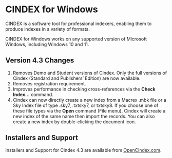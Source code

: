 # CINDEX for Windows
CINDEX is a software tool for professional indexers, enabling them to produce indexes in a variety of formats.

CINDEX for Windows works on any supported version of Microsoft Windows, including Windows 10 and 11.

## Version 4.3 Changes
1.	Removes Demo and Student versions of Cindex. Only the full versions of Cindex (Standard and Publishers’ Edition) are now available.
2.	Removes registration requirement.
3.	Improves performance in checking cross-references via the **Check Index…** command.
4.	Cindex can now directly create a new index from a Macrex .mbk file or a Sky Index file of type .sky7, .txtsky7, or txtsky8. If you choose one of these file types via the **Open** command (File menu), Cindex will create a new index of the same name then import the records. You can also create a new index by double-clicking the document icon.

## Installers and Support

Installers and Support for Cindex 4.3 are available from [OpenCindex.com](https://www.opencindex.com/download).
